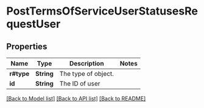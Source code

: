 # PostTermsOfServiceUserStatusesRequestUser

## Properties

Name | Type | Description | Notes
------------ | ------------- | ------------- | -------------
**r#type** | **String** | The type of object. | 
**id** | **String** | The ID of user | 

[[Back to Model list]](../README.md#documentation-for-models) [[Back to API list]](../README.md#documentation-for-api-endpoints) [[Back to README]](../README.md)


